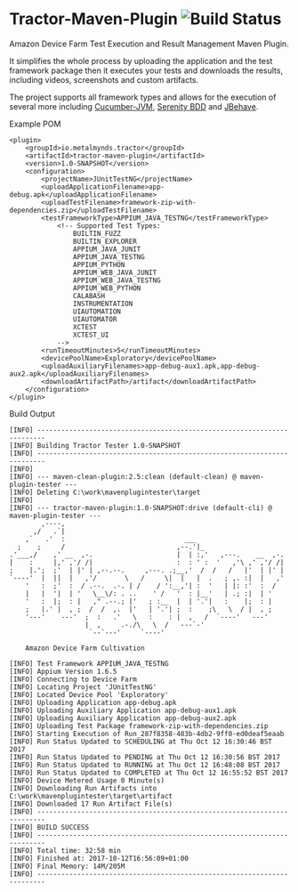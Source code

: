 # Tractor-Maven-Plugin ![Build Status](https://travis-ci.org/metalmynds/tractor-maven-plugin.svg?branch=master)
Amazon Device Farm Test Execution and Result Management Maven Plugin.

It simplifies the whole process by uploading the application and the test framework package then it executes your tests and downloads the results, including videos, screenshots and custom artifacts.

The project supports all framework types and allows for the execution of several more including [Cucumber-JVM](https://cucumber.io/docs/reference/jvm), [Serenity BDD](http://www.thucydides.info/#/) and [JBehave](https://github.com/serenity-bdd/serenity-jbehave).

Example POM

    <plugin>
        <groupId>io.metalmynds.tractor</groupId>
        <artifactId>tractor-maven-plugin</artifactId>
        <version>1.0-SNAPSHOT</version>
        <configuration>
            <projectName>JUnitTestNG</projectName>
            <uploadApplicationFilename>app-debug.apk</uploadApplicationFilename>
            <uploadTestFilename>framework-zip-with-dependencies.zip</uploadTestFilename>
            <testFrameworkType>APPIUM_JAVA_TESTNG</testFrameworkType>
                <!-- Supported Test Types:
                    BUILTIN_FUZZ
                    BUILTIN_EXPLORER
                    APPIUM_JAVA_JUNIT
                    APPIUM_JAVA_TESTNG
                    APPIUM_PYTHON
                    APPIUM_WEB_JAVA_JUNIT
                    APPIUM_WEB_JAVA_TESTNG
                    APPIUM_WEB_PYTHON
                    CALABASH
                    INSTRUMENTATION
                    UIAUTOMATION
                    UIAUTOMATOR
                    XCTEST
                    XCTEST_UI
                -->
            <runTimeoutMinutes>5</runTimeoutMinutes>
            <devicePoolName>Exploratory</devicePoolName>
            <uploadAuxiliaryFilenames>app-debug-aux1.apk,app-debug-aux2.apk</uploadAuxiliaryFilenames>
            <downloadArtifactPath>/artifact</downloadArtifactPath>
        </configuration>
    </plugin>

Build Output

    [INFO] ------------------------------------------------------------------------
    [INFO] Building Tractor Tester 1.0-SNAPSHOT
    [INFO] ------------------------------------------------------------------------
    [INFO]
    [INFO] --- maven-clean-plugin:2.5:clean (default-clean) @ maven-plugin-tester ---
    [INFO] Deleting C:\work\mavenplugintester\target
    [INFO]
    [INFO] --- tractor-maven-plugin:1.0-SNAPSHOT:drive (default-cli) @ maven-plugin-tester ---
            ,----,
          ,/   .`|
        ,`   .'  :                              ___
      ;    ;     /                            ,--.'|_
    .'___,/    ,' __  ,-.                     |  | :,'   ,---.    __  ,-.
    |    :     |,' ,'/ /|                     :  : ' :  '   ,'\ ,' ,'/ /|
    ;    |.';  ;'  | |' | ,--.--.     ,---. .;__,'  /  /   /   |'  | |' |
    `----'  |  ||  |   ,'/       \   /     \|  |   |  .   ; ,. :|  |   ,'
        '   :  ;'  :  / .--.  .-. | /    / ':__,'| :  '   | |: :'  :  /
        |   |  '|  | '   \__\/: . ..    ' /   '  : |__'   | .; :|  | '
        '   :  |;  : |   ," .--.; |'   ; :__  |  | '.'|   :    |;  : |
        ;   |.' |  , ;  /  /  ,.  |'   | '.'| ;  :    ;\   \  / |  , ;
        '---'    ---'  ;  :   .'   \   :    : |  ,   /  `----'   ---'
                       |  ,     .-./\   \  /   ---`-'
                        `--`---'     `----'
                        
        Amazon Device Farm Cultivation
        
    [INFO] Test Framework APPIUM_JAVA_TESTNG
    [INFO] Appium Version 1.6.5
    [INFO] Connecting to Device Farm
    [INFO] Locating Project 'JUnitTestNG'
    [INFO] Located Device Pool 'Exploratory'
    [INFO] Uploading Application app-debug.apk
    [INFO] Uploading Auxiliary Application app-debug-aux1.apk
    [INFO] Uploading Auxiliary Application app-debug-aux2.apk
    [INFO] Uploading Test Package framework-zip-with-dependencies.zip
    [INFO] Starting Execution of Run_287f8358-483b-4db2-9ff0-ed0deaf5eaab
    [INFO] Run Status Updated to SCHEDULING at Thu Oct 12 16:30:46 BST 2017
    [INFO] Run Status Updated to PENDING at Thu Oct 12 16:30:56 BST 2017
    [INFO] Run Status Updated to RUNNING at Thu Oct 12 16:48:08 BST 2017
    [INFO] Run Status Updated to COMPLETED at Thu Oct 12 16:55:52 BST 2017
    [INFO] Device Metered Usage 0 Minute(s)
    [INFO] Downloading Run Artifacts into C:\work\mavenplugintester\target\artifact
    [INFO] Downloaded 17 Run Artifact File(s)
    [INFO] ------------------------------------------------------------------------
    [INFO] BUILD SUCCESS
    [INFO] ------------------------------------------------------------------------
    [INFO] Total time: 32:58 min
    [INFO] Finished at: 2017-10-12T16:56:09+01:00
    [INFO] Final Memory: 14M/205M
    [INFO] ------------------------------------------------------------------------

